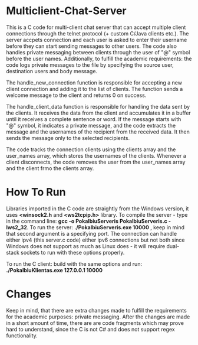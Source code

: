 # Multiclient-Chat-Server
This is a C code for multi-client chat server that can accept multiple client connections through the telnet protocol (+ custom C/Java clients etc.). The server accpets connection and each user is asked to enter their username before they can start sending messages to other users. The code also handles private messaging between clients through the user of "@" symbol before the user names. Additionally, to fulfill the academic requirements: the code logs private messages to the file by specifying the source user, destination users and body message. 

The handle_new_connection function is responsible for accepting a new client connection and adding it to the list of clients. The function sends a welcome message to the client and returns 0 on success.

The handle_client_data function is responsible for handling the data sent by the clients. It receives the data from the client and accumulates it in a buffer until it receives a complete sentence or word. If the message starts with "@" symbol, it indicates a private message, and the code extracts the message and the usernames of the recipient from the received data. It then sends the message only to the selected recipients.

The code tracks the connection clients using the clients array and the user_names array, which stores the usernames of the clients. Whenever a client disconnects, the code removes the user from the user_names array and the client frmo the clients array.

# How To Run
Libraries imported in the C code are straightly from the Windows version, it uses **<winsock2.h** and **<ws2tcpip.h>** library. To compile the server - type in the command line: **gcc -o PokalbiuServeris PokalbiuServeris.c -lws2_32**. To run the server: **./PokalbiuServeris.exe 10000** , keep in mind that second argument is a specifying port. The connection can handle either ipv4 (this server.c code) either ipv6 connections but not both since Windows does not support as much as Linux does - it will require dual-stack sockets to run with these options properly.

To run the C client: build with the same options and run: **./PokalbiuKlientas.exe 127.0.0.1 10000**

# Changes
Keep in mind, that there are extra changes made to fulfill the requirements for the academic purposes: private messaging. After the changes are made in a short amount of time, there are are code fragments which may prove hard to understand, since the C is not C# and does not support regex functionality.
